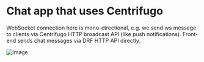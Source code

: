 # Chat app that uses Centrifugo
WebSocket connection here is mono-directional, e.g. we send ws message to clients 
via Centrifugo HTTP broadcast API (like push notifications).
Front-end sends chat messages via DRF HTTP API directly.

![image](https://github.com/marzique/league_manager_api/assets/70688819/d898f43b-8a65-4f00-b4f2-454771dd0f15)
